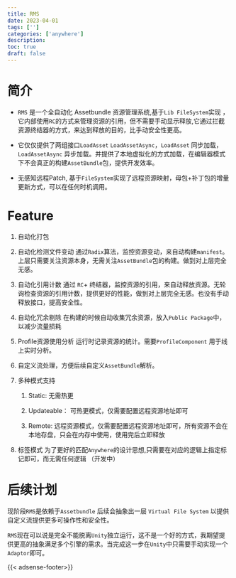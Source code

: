 ```yaml
---
title: RMS
date: 2023-04-01
tags: ['']
categories: ['anywhere']
description: 
toc: true
draft: false
---
```




# 简介

+ `RMS` 是一个全自动化 Assetbundle 资源管理系统,基于`Lib FileSystem`实现 ，它内部使用`RC`的方式来管理资源的引用，但不需要手动显示释放,它通过拦截资源终结器的方式，来达到释放的目的，比手动安全性更高。

+ 它仅仅提供了两组接口`LoadAsset`  `LoadAssetAsync`，`LoadAsset` 同步加载，`LoadAssetAsync` 异步加载。并提供了本地虚拟化的方式加载，在编辑器模式下不会真正的构建`AssetBundle`包，提供开发效率。


+ 无感知远程Patch, 基于`FileSystem`实现了远程资源映射，母包+补丁包的增量更新方式，可以在任何时机调用。




# Feature

1. 自动化打包

2. 自动化检测文件变动
    通过`Radix`算法，监控资源变动，来自动构建`manifest`。上层只需要关注资源本身，无需关注`AssetBundle`包的构建。做到对上层完全无感。

3. 自动化引用计数
    通过 `RC`+ 终结器，监控资源的引用，来自动释放资源。无轮询检查资源的引用计数，提供更好的性能，做到对上层完全无感。也没有手动释放接口，提高安全性。

4. 自动化冗余剔除
    在构建的时候自动收集冗余资源，放入`Public Package`中，以减少流量损耗

5. Profile资源使用分析
    运行时记录资源的统计。需要`ProfileComponent` 用于线上实时分析。

6. 自定义流处理，方便后续自定义`AssetBundle`解析。

6. 多种模式支持

    1. Static: 无需热更

    2. Updateable： 可热更模式，仅需要配置远程资源地址即可
   
    3. Remote: 远程资源模式，仅需要配置远程资源地址即可，所有资源不会在本地存盘，只会在内存中使用，使用完后立即释放
    
7. 标签模式
    为了更好的匹配`Anywhere`的设计思想,只需要在对应的逻辑上指定标记即可，而无需任何逻辑 （开发中）


# 后续计划

现阶段`RMS`是依赖于`Assetbundle` 后续会抽象出一层 `Virtual File System` 以提供自定义流提供更多可操作性和安全性。

`RMS`现在可以说是完全不能脱离`Unity`独立运行，这不是一个好的方式，我期望提供更高的抽象满足多个引擎的需求。当完成这一步在`Unity`中只需要手动实现一个`Adaptor`即可。



{{< adsense-footer>}}
